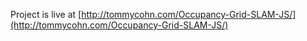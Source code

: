 Project is live at [http://tommycohn.com/Occupancy-Grid-SLAM-JS/](http://tommycohn.com/Occupancy-Grid-SLAM-JS/)
